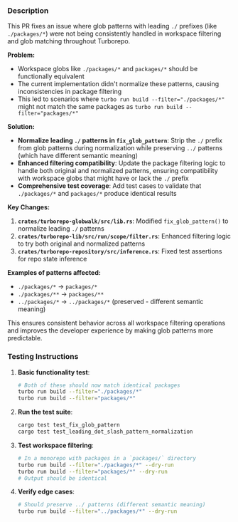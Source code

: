 ### Description

This PR fixes an issue where glob patterns with leading `./` prefixes (like `./packages/*`) were not being consistently handled in workspace filtering and glob matching throughout Turborepo.

**Problem:**

- Workspace globs like `./packages/*` and `packages/*` should be functionally equivalent
- The current implementation didn't normalize these patterns, causing inconsistencies in package filtering
- This led to scenarios where `turbo run build --filter="./packages/*"` might not match the same packages as `turbo run build --filter="packages/*"`

**Solution:**

- **Normalize leading `./` patterns in `fix_glob_pattern`**: Strip the `./` prefix from glob patterns during normalization while preserving `../` patterns (which have different semantic meaning)
- **Enhanced filtering compatibility**: Update the package filtering logic to handle both original and normalized patterns, ensuring compatibility with workspace globs that might have or lack the `./` prefix
- **Comprehensive test coverage**: Add test cases to validate that `./packages/*` and `packages/*` produce identical results

**Key Changes:**

1. **`crates/turborepo-globwalk/src/lib.rs`**: Modified `fix_glob_pattern()` to normalize leading `./` patterns
2. **`crates/turborepo-lib/src/run/scope/filter.rs`**: Enhanced filtering logic to try both original and normalized patterns
3. **`crates/turborepo-repository/src/inference.rs`**: Fixed test assertions for repo state inference

**Examples of patterns affected:**

- `./packages/*` → `packages/*`
- `./packages/**` → `packages/**`
- `../packages/*` → `../packages/*` (preserved - different semantic meaning)

This ensures consistent behavior across all workspace filtering operations and improves the developer experience by making glob patterns more predictable.

### Testing Instructions

1. **Basic functionality test**:

   ```bash
   # Both of these should now match identical packages
   turbo run build --filter="./packages/*"
   turbo run build --filter="packages/*"
   ```

2. **Run the test suite**:

   ```bash
   cargo test test_fix_glob_pattern
   cargo test test_leading_dot_slash_pattern_normalization
   ```

3. **Test workspace filtering**:

   ```bash
   # In a monorepo with packages in a `packages/` directory
   turbo run build --filter="./packages/*" --dry-run
   turbo run build --filter="packages/*" --dry-run
   # Output should be identical
   ```

4. **Verify edge cases**:
   ```bash
   # Should preserve ../ patterns (different semantic meaning)
   turbo run build --filter="../packages/*" --dry-run
   ```
